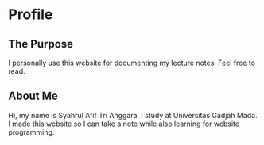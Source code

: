 # **Profile**
## **The Purpose**

I personally use this website for documenting my lecture notes. Feel free to read.

## **About Me**

Hi, my name is Syahrul Afif Tri Anggara.
I study at Universitas Gadjah Mada.
I made this website so I can take a note while also learning for website programming.
